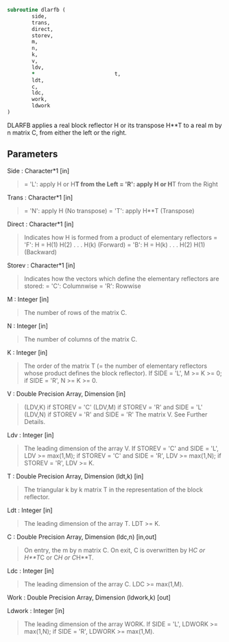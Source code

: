 ```fortran
subroutine dlarfb (
		side,
		trans,
		direct,
		storev,
		m,
		n,
		k,
		v,
		ldv,
		*                          t,
		ldt,
		c,
		ldc,
		work,
		ldwork
)
```

 DLARFB applies a real block reflector H or its transpose H**T to a
 real m by n matrix C, from either the left or the right.

## Parameters
Side : Character*1 [in]
> = 'L': apply H or H**T from the Left
> = 'R': apply H or H**T from the Right

Trans : Character*1 [in]
> = 'N': apply H (No transpose)
> = 'T': apply H**T (Transpose)

Direct : Character*1 [in]
> Indicates how H is formed from a product of elementary
> reflectors
> = 'F': H = H(1) H(2) . . . H(k) (Forward)
> = 'B': H = H(k) . . . H(2) H(1) (Backward)

Storev : Character*1 [in]
> Indicates how the vectors which define the elementary
> reflectors are stored:
> = 'C': Columnwise
> = 'R': Rowwise

M : Integer [in]
> The number of rows of the matrix C.

N : Integer [in]
> The number of columns of the matrix C.

K : Integer [in]
> The order of the matrix T (= the number of elementary
> reflectors whose product defines the block reflector).
> If SIDE = 'L', M >= K >= 0;
> if SIDE = 'R', N >= K >= 0.

V : Double Precision Array, Dimension [in]
> (LDV,K) if STOREV = 'C'
> (LDV,M) if STOREV = 'R' and SIDE = 'L'
> (LDV,N) if STOREV = 'R' and SIDE = 'R'
> The matrix V. See Further Details.

Ldv : Integer [in]
> The leading dimension of the array V.
> If STOREV = 'C' and SIDE = 'L', LDV >= max(1,M);
> if STOREV = 'C' and SIDE = 'R', LDV >= max(1,N);
> if STOREV = 'R', LDV >= K.

T : Double Precision Array, Dimension (ldt,k) [in]
> The triangular k by k matrix T in the representation of the
> block reflector.

Ldt : Integer [in]
> The leading dimension of the array T. LDT >= K.

C : Double Precision Array, Dimension (ldc,n) [in,out]
> On entry, the m by n matrix C.
> On exit, C is overwritten by H*C or H**T*C or C*H or C*H**T.

Ldc : Integer [in]
> The leading dimension of the array C. LDC >= max(1,M).

Work : Double Precision Array, Dimension (ldwork,k) [out]

Ldwork : Integer [in]
> The leading dimension of the array WORK.
> If SIDE = 'L', LDWORK >= max(1,N);
> if SIDE = 'R', LDWORK >= max(1,M).

